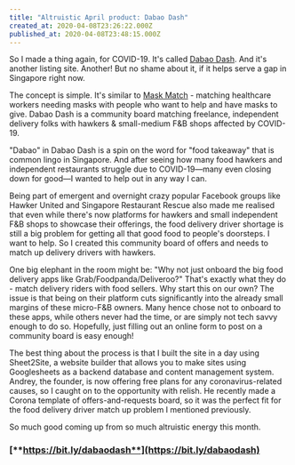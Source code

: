 ```yaml
---
title: "Altruistic April product: Dabao Dash"
created_at: 2020-04-08T23:26:22.000Z
published_at: 2020-04-08T23:48:15.000Z
---
```

So I made a thing again, for COVID-19. It's called [Dabao Dash](https://bit.ly/dabaodash). And it's another listing site. Another! But no shame about it, if it helps serve a gap in Singapore right now. 

  

The concept is simple. It's similar to [Mask Match]( https://www.mask-match.com/) - matching healthcare workers needing masks with people who want to help and have masks to give. Dabao Dash is a community board matching freelance, independent delivery folks with hawkers & small-medium F&B shops affected by COVID-19. 

  

"Dabao" in Dabao Dash is a spin on the word for "food takeaway" that is common lingo in Singapore. And after seeing how many food hawkers and independent restaurants struggle due to COVID-19—many even closing down for good—I wanted to help out in any way I can. 

  

Being part of emergent and overnight crazy popular Facebook groups like Hawker United and Singapore Restaurant Rescue also made me realised that even while there's now platforms for hawkers and small independent F&B shops to showcase their offerings, the food delivery driver shortage is still a big problem for getting all that good food to people's doorsteps. I want to help. So I created this community board of offers and needs to match up delivery drivers with hawkers.

  

One big elephant in the room might be: "Why not just onboard the big food delivery apps like Grab/Foodpanda/Deliveroo?" That's exactly what they do - match delivery riders with food sellers. Why start this on our own? The issue is that being on their platform cuts significantly into the already small margins of these micro-F&B owners. Many hence chose not to onboard to these apps, while others never had the time, or are simply not tech savvy enough to do so. Hopefully, just filling out an online form to post on a community board is easy enough!  

  

The best thing about the process is that I built the site in a day using Sheet2Site, a website builder that allows you to make sites using Googlesheets as a backend database and content management system. Andrey, the founder, is now offering free plans for any coronavirus-related causes, so I caught on to the opportunity with relish. He recently made a Corona template of offers-and-requests board, so it was the perfect fit for the food delivery driver match up problem I mentioned previously. 

  

So much good coming up from so much altruistic energy this month. 

  

### [**https://bit.ly/dabaodash**](https://bit.ly/dabaodash)
